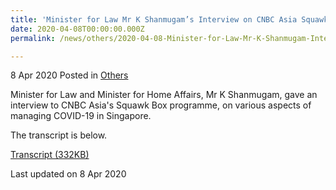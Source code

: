 ```yaml
---
title: 'Minister for Law Mr K Shanmugam’s Interview on CNBC Asia Squawk Box on COVID-19'
date: 2020-04-08T00:00:00.000Z
permalink: /news/others/2020-04-08-Minister-for-Law-Mr-K-Shanmugam-Interview-on-CNBC-Asia-Squawk-Box-on-COVID-19

---
```




8 Apr 2020 Posted in [Others](/news/others)

Minister for Law and Minister for Home Affairs, Mr K Shanmugam, gave an interview to CNBC Asia's Squawk Box programme, on various aspects of managing COVID-19 in Singapore.

The transcript is below.

[Transcript (332KB)](/files/news/others/Transcript8Apr2020.pdf)    

<p class="right-side-updated">Last updated on 8 Apr 2020</p>
